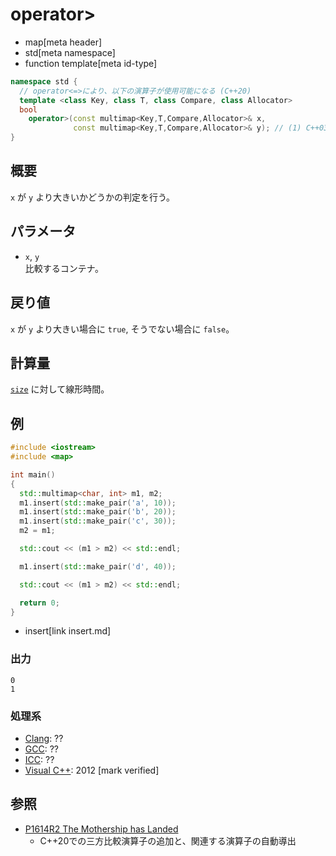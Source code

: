 # operator>
* map[meta header]
* std[meta namespace]
* function template[meta id-type]

```cpp
namespace std {
  // operator<=>により、以下の演算子が使用可能になる (C++20)
  template <class Key, class T, class Compare, class Allocator>
  bool
    operator>(const multimap<Key,T,Compare,Allocator>& x,
              const multimap<Key,T,Compare,Allocator>& y); // (1) C++03
}
```

## 概要
`x` が `y` より大きいかどうかの判定を行う。


## パラメータ
- `x`, `y`<br/>
比較するコンテナ。


## 戻り値
`x` が `y` より大きい場合に `true`, そうでない場合に `false`。


## 計算量
[`size`](/reference/map/multimap/size.md) に対して線形時間。


## 例
```cpp example
#include <iostream>
#include <map>

int main()
{
  std::multimap<char, int> m1, m2;
  m1.insert(std::make_pair('a', 10));
  m1.insert(std::make_pair('b', 20));
  m1.insert(std::make_pair('c', 30));
  m2 = m1;

  std::cout << (m1 > m2) << std::endl;

  m1.insert(std::make_pair('d', 40));

  std::cout << (m1 > m2) << std::endl;

  return 0;
}
```
* insert[link insert.md]

### 出力
```
0
1
```


### 処理系
- [Clang](/implementation.md#clang): ??
- [GCC](/implementation.md#gcc): ??
- [ICC](/implementation.md#icc): ??
- [Visual C++](/implementation.md#visual_cpp): 2012 [mark verified]


## 参照
- [P1614R2 The Mothership has Landed](https://www.open-std.org/jtc1/sc22/wg21/docs/papers/2019/p1614r2.html)
    - C++20での三方比較演算子の追加と、関連する演算子の自動導出
